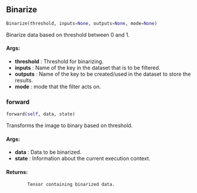 ## Binarize
```python
Binarize(threshold, inputs=None, outputs=None, mode=None)
```
Binarize data based on threshold between 0 and 1.

#### Args:

* **threshold** :  Threshold for binarizing.
* **inputs** :  Name of the key in the dataset that is to be filtered.
* **outputs** :  Name of the key to be created/used in the dataset to store the results.
* **mode** :  mode that the filter acts on.    

### forward
```python
forward(self, data, state)
```
Transforms the image to binary based on threshold.

#### Args:

* **data** :  Data to be binarized.
* **state** :  Information about the current execution context.

#### Returns:
            Tensor containing binarized data.        